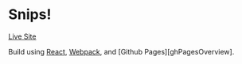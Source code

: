 # Snips!

[Live Site][LiveSite]  

Build using [React][react], [Webpack][webpackProduction], and [Github Pages][ghPagesOverview].

<!--
#Change going from DEV to Production

    ##./src/index.js !
    - Route Paths to="PATH" (needs to be /snips/)
    - don't need to eliminate /snips/ part in here

    ##components/navigation/index.js !
    - to="PATH" (needs to be /snips/)

    ##./index.js !
    - font-awesome path to /snips/
    - Bundle path to /snips/

    ## webpack -p !

    ## commit and push to Master
 -->

<!-- manhart -->
[LiveSite]: https://jmanhart.github.io/snips/
[react]: https://github.com/facebook/react
[webpackProduction]: https://webpack.github.io/docs/cli.html#production-shortcut-p
